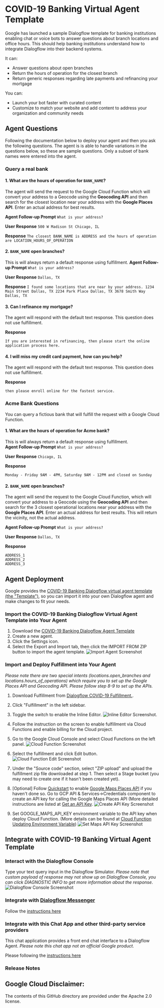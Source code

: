 <!--
  Licensed to the Apache Software Foundation (ASF) under one or more
  contributor license agreements.  See the NOTICE file distributed with
  this work for additional information regarding copyright ownership.
  The ASF licenses this file to You under the Apache License, Version 2.0
  (the "License"); you may not use this file except in compliance with
  the License.  You may obtain a copy of the License at

      http://www.apache.org/licenses/LICENSE-2.0

  Unless required by applicable law or agreed to in writing, software
  distributed under the License is distributed on an "AS IS" BASIS,
  WITHOUT WARRANTIES OR CONDITIONS OF ANY KIND, either express or implied.
  See the License for the specific language governing permissions and
  limitations under the License.
-->
# COVID-19 Banking Virtual Agent Template 
Google has launched a sample Dialogflow 
template for banking institutions enabling chat or voice bots to 
answer questions about branch locations and office hours. This should help banking institutions
understand how to integrate Dialogflow into their backend systems.

It can:
* Answer questions about open branches
* Return the hours of operation for the closest branch
* Return generic responses regarding late payments and refinancing your mortgage

You can:
* Launch your bot faster with curated content
* Customize to match your website and add content to address your organization 
and community needs  

## Agent Questions
Following the documentation below to deploy your agent and then you ask the following questions.  The agent is
is able to handle variations in the questions below, so these are sample questions.  Only a subset of bank names were entered into the agent.

### Query a real bank
#### 1. What are the hours of operation for `BANK_NAME`?

The agent will send the request to the Google Cloud Function which will convert your address to a Geocode using the **Geocoding API** and then search for the closest
location near your address with the **Google Places API**.  Enter an actual address for best results.  

**Agent Follow-up Prompt**
`What is your address?`

**User Response**
`500 W Madison St Chicago, IL`

**Response**
`The closest BANK_NAME is ADDRESS and the hours of operation are LOCATION_HOURS_OF_OPERATION`

#### 2. `BANK_NAME` open branches?

This is will always return a default response using fulfillment.
**Agent Follow-up Prompt**
`What is your address?`

**User Response**
`Dallas, TX`

**Response**
`I found some locations that are near by your address.
1234 Main Street Dallas, TX
2234 Park Place Dallas, TX
3678 Smith Way Dallas, TX`

#### 3. Can I refinance my mortgage?

The agent will respond with the default text response.  This question does not use fulfillment.  

**Response**
```Generally, you should consider refinancing if interest rates are falling or home prices are rising.  
If you are interested in refinancing, then please start the online application process here.
```

#### 4. I will miss my credit card payment, how can you help?

The agent will respond with the default text response.  This question does not use fulfillment.  

**Response**
```If you want to formally request that your credit card payment be delayed for yourself or your business, 
then please enroll online for the fastest service.
```


### Acme Bank Questions
You can query a fictious bank that will fulfill the request with a Google Cloud Function.

#### 1. What are the hours of operation for Acme bank?

This is will always return a default response using fulfillment.  
**Agent Follow-up Prompt**
`What is your address?`

**User Response**
`Chicago, IL`

**Response**
```The closest Acme bank is 333 Jackson blvd, Chicago IL and the hours of operation are 
Monday - Friday 9AM - 4PM, Saturday 9AM - 12PM and closed on Sunday
```

#### 2. `BANK_NAME` open branches?

The agent will send the request to the Google Cloud Function, which will convert your address to a Geocode using the **Geocoding API** and then search for the 3 closest
operational locations near your address with the **Google Places API**.  Enter an actual address for best results.  This will return the 
vicinity, not the actual address.  

**Agent Follow-up Prompt**
`What is your address?`

**User Response**
`Dallas, TX`

**Response**
```I found some locations that are near by your address.
ADDRESS_1
ADDRESS_2
ADDRESS_3
```

## Agent Deployment
Google provides the [COVID-19 Banking Dialogflow virtual agent 
template (the "Template")](./covid-19-agent-template.zip), so you 
can import it into your own Dialogflow agent and make changes to fit your needs.

### Import the COVID-19 Banking Dialogflow Virtual Agent Template into Your Agent
1. Download the [COVID-19 Banking Dialogflow Agent Template](./covid-19-agent-template.zip)
2. Create a new agent.
3. Click the Settings icon.
4. Select the Export and Import tab, then click the IMPORT FROM ZIP button to 
import the agent template.
![Import Agent Screenshot](../resources/import-export.png)

### Import and Deploy Fulfillment into Your Agent
*Please note there are two special intents (locations.open_branches and locations.hours_of_operations) which require you to set up the Google Places API and Geocoding API. Please follow step 8-9 to set up the APIs.*
1. Download Fulfillment from [Dialogflow COVID-19 Fulfillment.](./dialogflow-fulfillment.zip).

2. Click "Fulfillment" in the left sidebar.

3. Toggle the switch to enable the Inline Editor.
![Inline Editor Screenshot](../resources/inline-editor.png).

4. Follow the instruction on the screen to enable fulfillment via Cloud 
Functions and enable billing for the Cloud project.

5. Go to the Google Cloud Console and select Cloud Functions on the left panel.
![Cloud Function Screenshot](../resources/cloud-function.png)

6. Select the fulfillment and click Edit button.
![Cloud Function Edit Screenshot](../resources/cloud-function-edit.png)

7. Under the "Source code" section, select "ZIP upload" and upload the 
fulfillment zip file downloaded at step 1. Then select a Stage bucket (you may need to create one if it hasn't been created yet).

8. [Optional] Follow [Quickstart](https://developers.google.com/maps/gmp-get-started#quickstart) to enable 
[Google Maps Places API](https://developers.google.com/places/web-service/intro) if you haven't done so. 
Go to GCP API & Services->Credentials component to create an API key for calling the Google Maps Places API 
(More detailed instructions are listed at [Get an API Key](https://developers.google.com/places/web-service/get-api-key?hl=en_US).
![Create API Key Screenshot](../resources/create-api-key.png)

9.  Set GOOGLE_MAPS_API_KEY environment variable to the API key when deploy Cloud Function. (More details can be found at  [Cloud Function Updating Environment Variable](https://cloud.google.com/functions/docs/env-var#updating_environment_variables))
![Set Maps API Key Screenshot](../resources/set-maps-api-key.png)

## Integrate with COVID-19 Banking Virtual Agent Template

### Interact with the Dialogflow Console
Type your text query input in the Dialogflow Simulator. *Please note that custom payload of response may not show up on Dialogflow Console, you can click DIAGNOSTIC INFO to get more information about the response*.
![Dialogflow Console Screenshot](../resources/dialogflow-console.png)

### Integrate with [Dialogflow Messenger](https://cloud.google.com/dialogflow/docs/integrations/dialogflow-messenger)
Follow the [instructions here](https://github.com/GoogleCloudPlatform/covid19-rapid-response-demo#integrate-with-dialogflow-messenger)

### Integrate with this Chat App and other third-party service providers
This chat application provides a front end chat interface to a Dialogflow Agent. 
*Please note this chat app not an official Google product.* 

Please following the [instructions here](https://github.com/GoogleCloudPlatform/covid19-rapid-response-demo#integrate-with-this-chat-app)

### Release Notes


## Google Cloud Disclaimer: 
The contents of this GitHub directory are provided under the Apache 2.0 license. 
